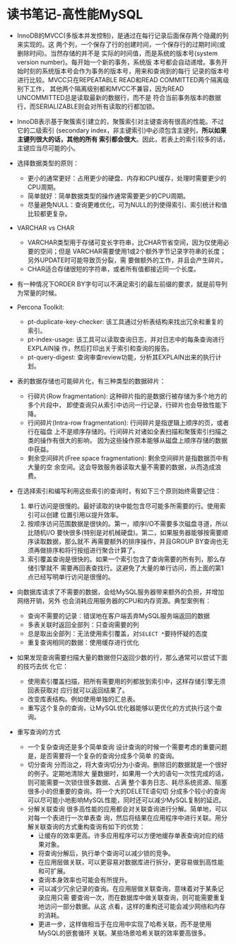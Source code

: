 # 读书笔记-高性能MySQL

- InnoDB的MVCC(多版本并发控制)，是通过在每行记录后面保存两个隐藏的列来实现的。这
两个列，一个保存了行的创建时间，一个保存行的过期时间(或删除时间)。当然存储的并不是
实际的时间值，而是系统的版本号(system version number)。每开始一个新的事务，系统版
本号都会自动递增。事务开始时刻的系统版本号会作为事务的版本号，用来和查询到的每行
记录的版本号进行比较。MVCC只在REPEATABLE READ和READ COMMITTED两个隔离级别下工作，
其他两个隔离级别都和MVCC不兼容，因为READ UNCOMMITTED总是读取最新的数据行，而不是
符合当前事务版本的数据行，而SERIALIZABLE则会对所有读取的行都加锁。

- InnoDB表示基于聚簇索引建立的，聚簇索引对主键查询有很高的性能。不过它的二级索引
(secondary index，非主键索引)中必须包含主键列，**所以如果主键列很大的话，其他的所有
索引都会很大**。因此，若表上的索引较多的话，主键应当尽可能的小。

- 选择数据类型的原则：
    - 更小的通常更好：占用更少的硬盘、内存和CPU缓存，处理时需要更少的CPU周期。
    - 简单就好：简单数据类型的操作通常需要更少的CPU周期。
    - 尽量避免NULL：查询更难优化，可为NULL的列使得索引、索引统计和值比较都更复杂。

- VARCHAR vs CHAR
    - VARCHAR类型用于存储可变长字符串，比CHAR节省空间，因为仅使用必要的空间；但是
    VARCHAR需要使用1或2个额外字节记录字符串的长度；另外UPDATE时可能导致页分裂，需
    要做额外的工作，并且会产生碎片。
    - CHAR适合存储很短的字符串，或者所有值都接近同一个长度。

- 有一种情况下ORDER BY字句可以不满足索引的最左前缀的要求，就是前导列为常量的时候。

- Percona Toolkit:
    - pt-duplicate-key-checker: 该工具通过分析表结构来找出冗余和重复的索引。
    - pt-index-usage: 该工具可以读取查询日志，并对日志中的每条查询进行EXPLAIN操
    作，然后打印出关于索引和查询的报告。
    - pt-query-digest: 查询审查review功能，分析其EXPLAIN出来的执行计划。

- 表的数据存储也可能碎片化，有三种类型的数据碎片：
    - 行碎片(Row fragmentation): 这种碎片指的是数据行被存储为多个地方的多个片段中，
    即使查询只从索引中访问一行记录，行碎片也会导致性能下降。
    - 行间碎片(Intra-row fragmentation): 行间碎片是指逻辑上顺序的页，或者行在磁盘
    上不是顺序存储的。行间碎片对诸如全表扫描和聚簇索引扫描之类的操作有很大的影响，
    因为这些操作原本能够从磁盘上顺序存储的数据中获益。
    - 剩余空间碎片(Free space fragmentation): 剩余空间碎片是指数据页中有大量的空
    余空间。这会导致服务器读取大量不需要的数据，从而造成浪费。

- 在选择索引和编写利用这些索引的查询时，有如下三个原则始终需要记住：
    1. 单行访问是很慢的。最好读取的块中能包含尽可能多所需要的行。使用索引可以创建
    位置引用以提升效率。
    1. 按顺序访问范围数据是很快的。第一，顺序I/O不需要多次磁盘寻道，所以比随机I/O
    要快很多(特别是对机械硬盘)。第二，如果服务器能够按需要顺序读取数据，那么就不
    再需要额外的排序操作，并且GROUP BY查询也无须再做排序和将行按组进行聚合计算了。
    1. 索引覆盖查询是很快的。如果一个索引包含了查询需要的所有列，那么存储引擎就不
    需要再回表查找行。这避免了大量的单行访问，而上面的第1点已经写明单行访问是很慢的。

- 向数据库请求了不需要的数据，会给MySQL服务器带来额外的负担，并增加网络开销，另外
也会消耗应用服务器的CPU和内存资源。典型案例有：
    - 查询不需要的记录：错误地在客户端丢弃MySQL服务端返回的数据
    - 多表关联时返回全部列：只查询需要的列
    - 总是取出全部列：无法使用索引覆盖，对`SELECT *`要持怀疑的态度
    - 重复查询相同的数据：使用缓存进行优化

- 如果发现查询需要扫描大量的数据但只返回少数的行，那么通常可以尝试下面的技巧去优
化它：
    - 使用索引覆盖扫描，把所有需要用的列都放到索引中，这样存储引擎无须回表获取对
    应行就可以返回结果了。
    - 改变库表结构。例如使用单独的汇总表。
    - 重写这个复杂的查询，让MySQL优化器能够以更优化的方式执行这个查询。

- 重写查询的方式
    - 一个复杂查询还是多个简单查询
    设计查询的时候一个需要考虑的重要问题是，是否需要将一个复杂的查询分成多个简单
    的查询。
    - 切分查询
    分而治之，将大查询切分为小查询。删除旧的数据就是一个很好的例子。定期地清除大
    量数据时，如果用一个大的语句一次性完成的话，则可能需要一次锁住很多数据、占满
    整个事务日志、耗尽系统资源、阻塞很多小的但重要的查询。将一个大的DELETE语句切
    分成多个较小的查询可以尽可能小地影响MySQL性能，同时还可以减少MySQL复制的延迟。
    - 分解关联查询
    很多高性能的应用都会对关联查询进行分解。简单地，可以对每一个表进行一次单表查
    询，然后将结果在应用程序中进行关联。用分解关联查询的方式重构查询有如下的优势：
        - 让缓存的效率更高。许多应用程序可以方便地缓存单表查询对应的结果对象。
        - 将查询分解后，执行单个查询可以减少锁的竞争。
        - 在应用层做关联，可以更容易对数据库进行拆分，更容易做到高性能和可扩展。
        - 查询本身效率也可能会有所提升。
        - 可以减少冗余记录的查询。在应用层做关联查询，意味着对于某条记录应用只需
        要查询一次，而在数据库中做关联查询，则可能需要重复地访问一部分数据。从这
        点看，这样的重构还可能会减少网络和内存的消耗。
        - 更进一步，这样做相当于在应用中实现了哈希关联，而不是使用MySQL的嵌套循环
        关联。某些场景哈希关联的效率要高很多。
